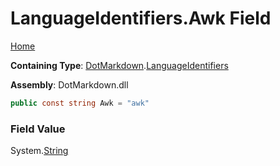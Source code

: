 # LanguageIdentifiers\.Awk Field

[Home](../../../README.md)

**Containing Type**: [DotMarkdown](../../README.md)\.[LanguageIdentifiers](../README.md)

**Assembly**: DotMarkdown\.dll

```csharp
public const string Awk = "awk"
```

### Field Value

System\.[String](https://docs.microsoft.com/en-us/dotnet/api/system.string)